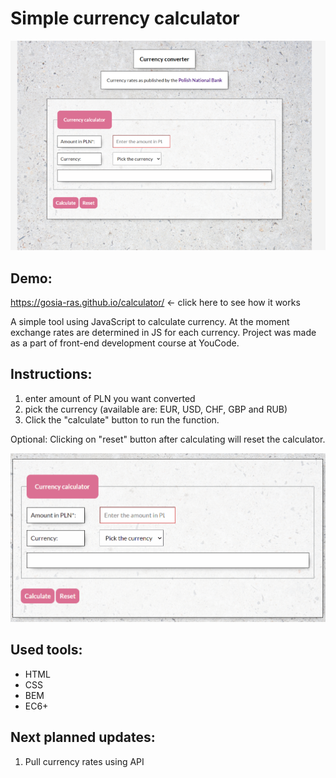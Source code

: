 # Simple currency calculator

![App screenshot](https://raw.githubusercontent.com/Gosia-Ras/calculator/main/images/calculator.png)

## Demo: 
https://gosia-ras.github.io/calculator/ <- click here to see how it works

A simple tool using JavaScript to calculate currency. At the moment exchange rates are determined in JS for each currency. 
Project was made as a part of front-end development course at YouCode.

## Instructions: 
1. enter amount of PLN you want converted
2. pick the currency (available are: EUR, USD, CHF, GBP and RUB)
3. Click the "calculate" button to run the function. 

Optional: Clicking on "reset" button after calculating will reset the calculator.

![Gif of an action performed on th calculator](https://raw.githubusercontent.com/Gosia-Ras/calculator/main/images/calculator-usage.gif)

## Used tools:
- HTML
- CSS
- BEM 
- EC6+

## Next planned updates: 
1. Pull currency rates using API


